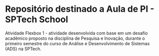 
# Repositório destinado a Aula de PI - SPTech School

Atividade Flexbox 1 - atividade desenvolvida com base em um desafio acadêmico proposto na disciplina de Pesquisa e Inovação, durante o primeiro semestre do curso de Análise e Desenvolvimento de Sistemas (ADS) na SPTech.




